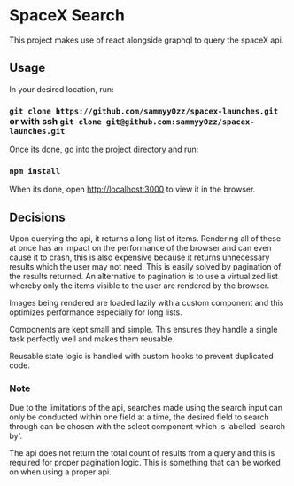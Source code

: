 # SpaceX Search

This project makes use of react alongside graphql to query the spaceX api.

## Usage

In your desired location, run:

### `git clone https://github.com/sammyyOzz/spacex-launches.git` or with ssh `git clone git@github.com:sammyyOzz/spacex-launches.git`

Once its done, go into the project directory and run:

### `npm install`

When its done, open [http://localhost:3000](http://localhost:3000) to view it in the browser.


## Decisions

Upon querying the api, it returns a long list of items. Rendering all of these at once has an impact on the performance of the browser and can even cause it to crash, this is also expensive because it returns unnecessary results which the user may not need. This is easily solved by pagination of the results returned. 
An alternative to pagination is to use a virtualized list whereby only the items visible to the user are rendered by the browser.

Images being rendered are loaded lazily with a custom component and this optimizes performance especially for long lists.

Components are kept small and simple. This ensures they handle a single task perfectly well and makes them reusable.

Reusable state logic is handled with custom hooks to prevent duplicated code.

### Note

Due to the limitations of the api, searches made using the search input can only be conducted within one field at a time, the desired field to search through can be chosen with the select component which is labelled 'search by'.

The api does not return the total count of results from a query and this is required for proper pagination logic. This is something that can be worked on when using a proper api.